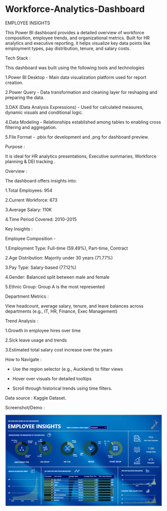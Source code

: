 # Workforce-Analytics-Dashboard
EMPLOYEE INSIGHTS 

This Power BI dashboard provides a detailed overview of workforce composition, employee trends, and organizational metrics. Built for HR analytics and executive reporting, it helps visualize key data points like employment types, pay distribution, tenure, and salary costs.

Tech Stack :

This dashboard was built using the following tools and technologies

1.Power BI Desktop - Main data visualization platform used for report creation.

2.Power Query - Data transformation and cleaning layer for reshaping and preparing the data.

3.DAX (Data Analysis Expressions) - Used for calculated measures, dynamic visuals and conditional logic.

4.Data Modeling - Relationships established among tables to enabling cross filtering and aggregation.

5.File Format - .pbix for development and .png for dashboard preview.

Purpose :

It is ideal for
HR analytics presentations, Executive summaries, Workforce planning & DEI tracking .

Overview :

The dashboard offers insights into:

1.Total Employees: 954

2.Current Workforce: 673

3.Average Salary: 110K

4.Time Period Covered: 2010–2015

Key Insights :

Employee Composition -

1.Employment Type: Full-time (59.49%), Part-time, Contract

2.Age Distribution: Majority under 30 years (71.77%)

3.Pay Type: Salary-based (77.12%)

4.Gender: Balanced split between male and female

5.Ethnic Group: Group A is the most represented

 Department Metrics :

View headcount, average salary, tenure, and leave balances across departments (e.g., IT, HR, Finance, Exec Management)

Trend Analysis :

1.Growth in employee hires over time

2.Sick leave usage and trends

3.Estimated total salary cost increase over the years

 How to Navigate :


* Use the region selector (e.g., Auckland) to filter views

* Hover over visuals for detailed tooltips

* Scroll through historical trends using time filters.

Data source : Kaggle Dataset.

Screenshot/Demo :

![Dashboard](https://github.com/maheshk0707/Workforce-Analytics-Dashboard/blob/main/Snapshot%20of%20the%20dashboard.png)


